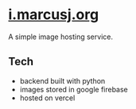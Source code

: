 # [i.marcusj.org](https://i.marcusj.org)

A simple image hosting service.

## Tech

* backend built with python
* images stored in google firebase
* hosted on vercel